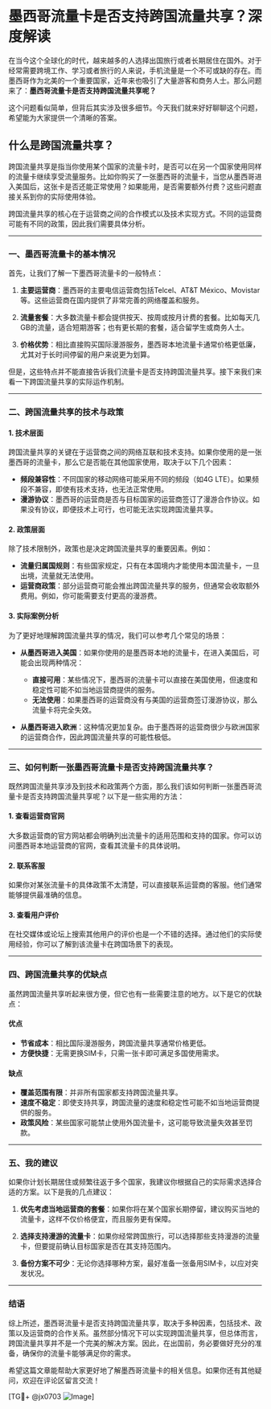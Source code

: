 # 墨西哥流量卡是否支持跨国流量共享？深度解读

在当今这个全球化的时代，越来越多的人选择出国旅行或者长期居住在国外。对于经常需要跨境工作、学习或者旅行的人来说，手机流量是一个不可或缺的存在。而墨西哥作为北美的一个重要国家，近年来也吸引了大量游客和商务人士。那么问题来了：**墨西哥流量卡是否支持跨国流量共享呢？**

这个问题看似简单，但背后其实涉及很多细节。今天我们就来好好聊聊这个问题，希望能为大家提供一个清晰的答案。

## 什么是跨国流量共享？

跨国流量共享是指当你使用某个国家的流量卡时，是否可以在另一个国家使用同样的流量卡继续享受流量服务。比如你购买了一张墨西哥的流量卡，当您从墨西哥进入美国后，这张卡是否还能正常使用？如果能用，是否需要额外付费？这些问题直接关系到你的实际使用体验。

跨国流量共享的核心在于运营商之间的合作模式以及技术实现方式。不同的运营商可能有不同的政策，因此我们需要具体分析。

---

### **一、墨西哥流量卡的基本情况**

首先，让我们了解一下墨西哥流量卡的一般特点：

1. **主要运营商**：墨西哥的主要电信运营商包括Telcel、AT&T México、Movistar等。这些运营商在国内提供了非常完善的网络覆盖和服务。
   
2. **流量套餐**：大多数流量卡都会提供按天、按周或按月计费的套餐。比如每天几GB的流量，适合短期游客；也有更长期的套餐，适合留学生或商务人士。

3. **价格优势**：相比直接购买国际漫游服务，墨西哥本地流量卡通常价格更低廉，尤其对于长时间停留的用户来说更为划算。

但是，这些特点并不能直接告诉我们流量卡是否支持跨国流量共享。接下来我们来看一下跨国流量共享的实际运作机制。

---

### **二、跨国流量共享的技术与政策**

#### **1. 技术层面**
跨国流量共享的关键在于运营商之间的网络互联和技术支持。如果你使用的是一张墨西哥的流量卡，那么它是否能在其他国家使用，取决于以下几个因素：
- **频段兼容性**：不同国家的移动网络可能采用不同的频段（如4G LTE）。如果频段不兼容，即使有技术支持，也无法正常使用。
- **漫游协议**：墨西哥的运营商是否与目标国家的运营商签订了漫游合作协议。如果没有协议，即便技术上可行，也可能无法实现跨国流量共享。

#### **2. 政策层面**
除了技术限制外，政策也是决定跨国流量共享的重要因素。例如：
- **流量归属国规则**：有些国家规定，只有在本国境内才能使用本国流量卡，一旦出境，流量就无法使用。
- **运营商政策**：部分运营商可能会推出跨国流量共享的服务，但通常会收取额外费用。例如，你可能需要支付更高的漫游费。

#### **3. 实际案例分析**
为了更好地理解跨国流量共享的情况，我们可以参考几个常见的场景：

- **从墨西哥进入美国**：如果你使用的是墨西哥本地的流量卡，在进入美国后，可能会出现两种情况：
  - **直接可用**：某些情况下，墨西哥的流量卡可以直接在美国使用，但速度和稳定性可能不如当地运营商提供的服务。
  - **无法使用**：如果墨西哥的运营商没有与美国的运营商签订漫游协议，那么流量卡将完全失效。

- **从墨西哥进入欧洲**：这种情况更加复杂。由于墨西哥的运营商很少与欧洲国家的运营商合作，因此跨国流量共享的可能性极低。

---

### **三、如何判断一张墨西哥流量卡是否支持跨国流量共享？**

既然跨国流量共享涉及到技术和政策两个方面，那么我们该如何判断一张墨西哥流量卡是否支持跨国流量共享呢？以下是一些实用的方法：

#### **1. 查看运营商官网**
大多数运营商的官方网站都会明确列出流量卡的适用范围和支持的国家。你可以访问墨西哥本地运营商的官网，查看其流量卡的具体说明。

#### **2. 联系客服**
如果你对某张流量卡的具体政策不太清楚，可以直接联系运营商的客服。他们通常能够提供最准确的信息。

#### **3. 查看用户评价**
在社交媒体或论坛上搜索其他用户的评价也是一个不错的选择。通过他们的实际使用经验，你可以了解到该流量卡在跨国场景下的表现。

---

### **四、跨国流量共享的优缺点**

虽然跨国流量共享听起来很方便，但它也有一些需要注意的地方。以下是它的优缺点：

#### **优点**
- **节省成本**：相比国际漫游服务，跨国流量共享通常价格更低。
- **方便快捷**：无需更换SIM卡，只需一张卡即可满足多国使用需求。

#### **缺点**
- **覆盖范围有限**：并非所有国家都支持跨国流量共享。
- **速度不稳定**：即使支持共享，跨国流量的速度和稳定性可能不如当地运营商提供的服务。
- **政策风险**：某些国家可能禁止使用外国流量卡，这可能导致流量失效甚至罚款。

---

### **五、我的建议**

如果你计划长期居住或频繁往返于多个国家，我建议你根据自己的实际需求选择合适的方案。以下是我的几点建议：

1. **优先考虑当地运营商的套餐**：如果你将在某个国家长期停留，建议购买当地的流量卡，这样不仅价格便宜，而且服务更有保障。
   
2. **选择支持漫游的流量卡**：如果你经常跨国旅行，可以选择那些支持漫游的流量卡，但要提前确认目标国家是否在其支持范围内。

3. **备份方案不可少**：无论你选择哪种方案，最好准备一张备用SIM卡，以应对突发状况。

---

### **结语**

综上所述，墨西哥流量卡是否支持跨国流量共享，取决于多种因素，包括技术、政策以及运营商的合作关系。虽然部分情况下可以实现跨国流量共享，但总体而言，跨国流量共享并不是一个完美的解决方案。因此，在出国前，务必要做好充分的准备，确保你的流量卡能够满足你的需求。

希望这篇文章能帮助大家更好地了解墨西哥流量卡的相关信息。如果你还有其他疑问，欢迎在评论区留言交流！

[TG💪+ @jx0703 ![Image](https://github.com/user-attachments/assets/dbca1d08-cadb-493c-b0ec-ad6f7a83f270)]